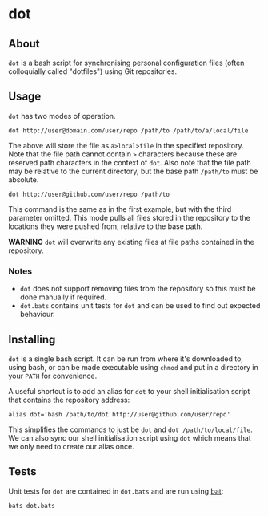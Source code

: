dot
===

About
-----

`dot` is a bash script for synchronising personal configuration files (often
colloquially called "dotfiles") using Git repositories.

Usage
-----

`dot` has two modes of operation.

    dot http://user@domain.com/user/repo /path/to /path/to/a/local/file

The above will store the file as `a>local>file` in the specified repository.
Note that the file path cannot contain `>` characters because these are reserved
path characters in the context of `dot`. Also note that the file path may be
relative to the current directory, but the base path `/path/to` must be
absolute.

    dot http://user@github.com/user/repo /path/to

This command is the same as in the first example, but with the third parameter
omitted. This mode pulls all files stored in the repository to the locations
they were pushed from, relative to the base path.

**WARNING** `dot` will overwrite any existing files at file paths contained in
the repository.

### Notes

* `dot` does not support removing files from the repository so this must be done
  manually if required.
* `dot.bats` contains unit tests for `dot` and can be used to find out expected
  behaviour.

Installing
----------

`dot` is a single bash script. It can be run from where it's downloaded to,
using bash, or can be made executable using `chmod` and put in a directory in
your `PATH` for convenience.

A useful shortcut is to add an alias for `dot` to your shell initialisation
script that contains the repository address:

    alias dot='bash /path/to/dot http://user@github.com/user/repo'

This simplifies the commands to just be `dot` and `dot /path/to/local/file`. We
can also sync our shell initialisation script using `dot` which means that we
only need to create our alias once.

Tests
-----

Unit tests for `dot` are contained in `dot.bats` and are run using
[bat](https://github.com/sstephenson/bats):

    bats dot.bats

